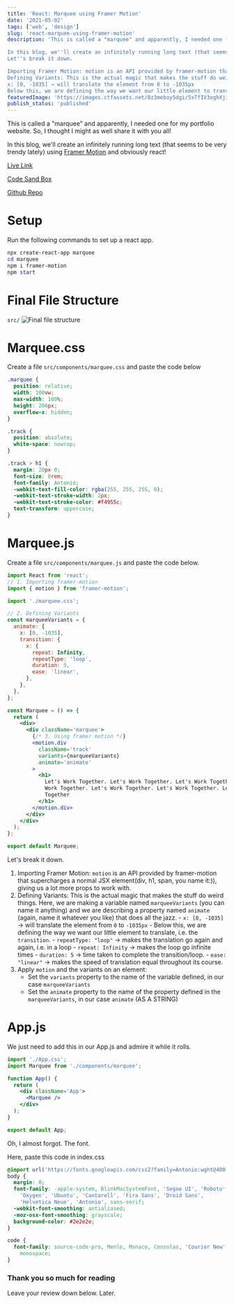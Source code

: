 ```yaml
---
title: 'React: Marquee using Framer Motion'
date: '2021-05-02'
tags: ['web', 'design']
slug: 'react-marquee-using-framer-motion'
description: 'This is called a "marquee" and apparently, I needed one for my portfolio website. So, I thought I might as well share it with you all!

In this blog, we''ll create an infinitely running long text (that seems to be very trendy lately) using Framer Motion and obviously react!
Let''s break it down.

Importing Framer Motion: motion is an API provided by framer-motion that supercharges a normal JSX element(div, h1, span, you name it:)), giving us a lot more props to work with.
Defining Variants: This is the actual magic that makes the stuff do weird things. Here, we are making a variable named marqueeVariants (you can name it anything) and we are describing a property named animate (again, name it whatever you like) that does all the jazz.
x: [0, -1035] → will translate the element from 0 to -1035px
Below this, we are defining the way we want our little element to translate, i.'
featuredImage: 'https://images.ctfassets.net/8z3meboy5dgi/5xTfIV3oghXjitvgZ6pk1l/0e10c5a7d7ae7a0faab6552cccbee2c3/Screenshot_2021-07-17_101123.png'
publish_status: 'published'
---
```


This is called a "marquee" and apparently, I needed one for my portfolio website. So, I thought I might as well share it with you all!

In this blog, we'll create an infinitely running long text (that seems to be very trendy lately) using [Framer Motion](https://www.framer.com/motion/) and obviously react!

[Live Link](https://corhc.csb.app/)

[Code Sand Box](https://codesandbox.io/s/holdmypotion-marquee-corhc)

[Github Repo](https://github.com/holdmypotion/marquee)

# Setup

Run the following commands to set up a react app.

```powershell
npx create-react-app marquee
cd marquee
npm i framer-motion
npm start
```

# Final File Structure

`src/`
![Final file structure](https://dev-to-uploads.s3.amazonaws.com/uploads/articles/h2fdu1kl5f9rs4sqmfq1.png)

# Marquee.css

Create a file `src/components/marquee.css` and paste the code below

```css
.marquee {
  position: relative;
  width: 100vw;
  max-width: 100%;
  height: 206px;
  overflow-x: hidden;
}

.track {
  position: absolute;
  white-space: nowrap;
}

.track > h1 {
  margin: 20px 0;
  font-size: 8rem;
  font-family: Antonio;
  -webkit-text-fill-color: rgba(255, 255, 255, 0);
  -webkit-text-stroke-width: 2px;
  -webkit-text-stroke-color: #f4955c;
  text-transform: uppercase;
}
```

# Marquee.js

Create a file `src/components/marquee.js` and paste the code below.

```jsx
import React from 'react';
// 1. Importing framer-motion
import { motion } from 'framer-motion';

import './marquee.css';

// 2. Defining Variants
const marqueeVariants = {
  animate: {
    x: [0, -1035],
    transition: {
      x: {
        repeat: Infinity,
        repeatType: 'loop',
        duration: 5,
        ease: 'linear',
      },
    },
  },
};

const Marquee = () => {
  return (
    <div>
      <div className='marquee'>
        {/* 3. Using framer motion */}
        <motion.div
          className='track'
          variants={marqueeVariants}
          animate='animate'
        >
          <h1>
            Let's Work Together. Let's Work Together. Let's Work Together. Let's
            Work Together. Let's Work Together. Let's Work Together. Let's Work
            Together
          </h1>
        </motion.div>
      </div>
    </div>
  );
};

export default Marquee;
```

Let's break it down.

1. Importing Framer Motion:
   `motion` is an API provided by framer-motion that supercharges a normal JSX element(div, h1, span, you name it:)), giving us a lot more props to work with.
2. Defining Variants:
   This is the actual magic that makes the stuff do weird things.
   Here, we are making a variable named `marqueeVariants` (you can name it anything) and we are describing a property named `animate` (again, name it whatever you like) that does all the jazz. - `x: [0, -1035]` → will translate the element from `0` to `-1035px` - Below this, we are defining the way we want our little element to translate, i.e. the `transition`. - `repeatType: "loop"` → makes the translation go again and again, i.e. in a loop - `repeat: Infinity` → makes the loop go infinite times - `duration: 5` → time taken to complete the transition/loop. - `ease: "linear"` → makes the speed of translation equal throughout its course.
3. Apply `motion` and the variants on an element:
   - Set the `variants` property to the name of the variable defined, in our case `marqueeVariants`
   - Set the `animate` property to the name of the property defined in the `marqueeVariants`, in our case `animate`
     (AS A STRING)

# App.js

We just need to add this in our App.js and admire it while it rolls.

```jsx
import './App.css';
import Marquee from './components/marquee';

function App() {
  return (
    <div className='App'>
      <Marquee />
    </div>
  );
}

export default App;
```

Oh, I almost forgot. The font.

Here, paste this code in index.css

```css
@import url('https://fonts.googleapis.com/css2?family=Antonio:wght@400;500;600;700&display=swap');
body {
  margin: 0;
  font-family: -apple-system, BlinkMacSystemFont, 'Segoe UI', 'Roboto',
    'Oxygen', 'Ubuntu', 'Cantarell', 'Fira Sans', 'Droid Sans',
    'Helvetica Neue', 'Antonio', sans-serif;
  -webkit-font-smoothing: antialiased;
  -moz-osx-font-smoothing: grayscale;
  background-color: #2e2e2e;
}

code {
  font-family: source-code-pro, Menlo, Monaco, Consolas, 'Courier New',
    monospace;
}
```

### Thank you so much for reading

Leave your review down below.
Later.
